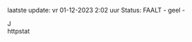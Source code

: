 laatste update: 
vr 01-12-2023  2:02   uur 
Status: FAALT - geel - 
<div class="service R">J</div><div class="service Y">httpstat</div>